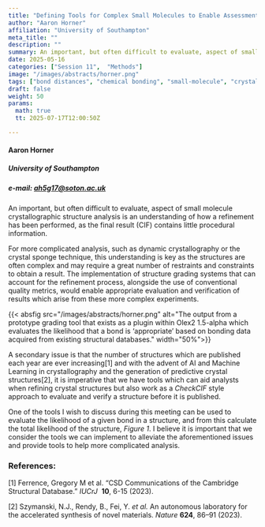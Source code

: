 ```yaml
---
title: "Defining Tools for Complex Small Molecules to Enable Assessment of Quality and Appropriate Reuse of Data"
author: "Aaron Horner"
affiliation: "University of Southampton"
meta_title: ""
description: ""
summary: An important, but often difficult to evaluate, aspect of small molecule crystallographic structure analysis is an understanding of how a refinement has been performed. One of the tools tha can be used is to evaluate the likelihood of a given bond in a structure, and from this calculate the total likelihood of the structure
date: 2025-05-16  
categories: ["Session 11",  "Methods"]
image: "/images/abstracts/horner.png"
tags: ["bond distances", "chemical bonding", "small-molecule", "crystallography", "structure validation"]
draft: false
weight: 50  
params:
  math: true
  tt: 2025-07-17T12:00:50Z

---
```

#### Aaron Horner

##### University of Southampton

##### e-mail: ah5g17@soton.ac.uk

An important, but often difficult to evaluate, aspect of small molecule crystallographic structure analysis is an understanding of how a refinement has been performed, as the final result (CIF) contains little procedural information.

For more complicated analysis, such as dynamic crystallography or the crystal sponge technique, this understanding is key as the structures are often complex and may require a great number of restraints and constraints to obtain a result. The implementation of structure grading systems that can account for the refinement process, alongside the use of conventional quality metrics, would enable appropriate evaluation and verification of results which arise from these more complex experiments.

{{< absfig src="/images/abstracts/horner.png" alt="The output from a prototype grading tool that exists as a plugin within Olex2 1.5-alpha which evaluates the likelihood that a bond is ‘appropriate’ based on bonding data acquired from existing structural databases." width="50%">}}

A secondary issue is that the number of structures which are published each year are ever increasing[1] and with the advent of AI and Machine Learning in crystallography and the generation of predictive crystal structures[2], it is imperative that we have tools which can aid analysts when refining crystal structures but also work as a *CheckCIF* style approach to evaluate and verify a structure before it is published.

One of the tools I wish to discuss during this meeting can be used to evaluate the likelihood of a given bond in a structure, and from this calculate the total likelihood of the structure, *Figure 1*. I believe it is important that we consider the tools we can implement to alleviate the aforementioned issues and provide tools to help more complicated analysis.

### References:

[1] Ferrence, Gregory M et al. “CSD Communications of the Cambridge Structural Database.” *IUCrJ*  **10**, 6-15 (2023).

[2] Szymanski, N.J., Rendy, B., Fei, Y. *et al.* An autonomous laboratory for the accelerated synthesis of novel materials. *Nature* **624**, 86–91 (2023).